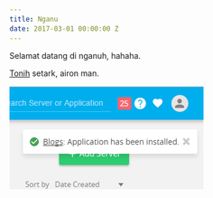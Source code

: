 ```yaml
---
title: Nganu
date: 2017-03-01 00:00:00 Z
---
```


Selamat datang di nganuh, hahaha.

[Tonih](https://tonihsetark.github.io) setark, airon man.

![](/uploads/2017/03/02/cw%20add%20app%20success.jpg)